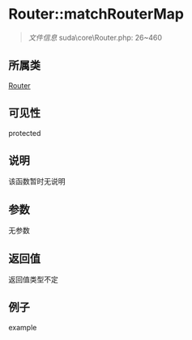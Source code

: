 # Router::matchRouterMap



> *文件信息* suda\core\Router.php: 26~460

## 所属类 

[Router](../Router.md)

## 可见性

 protected 

## 说明

该函数暂时无说明


## 参数


无参数


## 返回值

返回值类型不定


## 例子

example